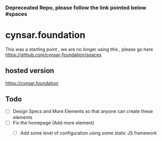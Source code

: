 ### Depreceated Repo, please follow the link pointed below #spaces

# cynsar.foundation

This was a starting point ,  we are no longer using this , please go here https://github.com/cynsar-foundation/spaces

## hosted version

https://cynsar.foundation

## Todo

- [ ] Design Specs and More Elements so that anyone can create these elements
- [ ] Fix the homepage (Add more element)
  - [ ] Add some level of configuration using some static JS framework

